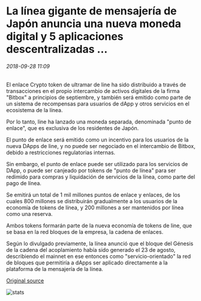 # La línea gigante de mensajería de Japón anuncia una nueva moneda digital y 5 aplicaciones descentralizadas ...

###### 2018-09-28 11:09

El enlace Crypto token de ultramar de line ha sido distribuido a través de transacciones en el propio intercambio de activos digitales de la firma "Bitbox" a principios de septiembre, y también será emitido como parte de un sistema de recompensas para usuarios de dApp y otros servicios en el ecosistema de la línea.

Por lo tanto, line ha lanzado una moneda separada, denominada "punto de enlace", que es exclusiva de los residentes de Japón.

El punto de enlace será emitido como un incentivo para los usuarios de la nueva DApps de line, y no puede ser negociado en el intercambio de Bitbox, debido a restricciones regulatorias internas.

Sin embargo, el punto de enlace puede ser utilizado para los servicios de DApp, o puede ser canjeado por tokens de "punto de línea" para ser redimido para compras y liquidación de servicios de la línea, como parte del pago de línea.

Se emitirá un total de 1 mil millones puntos de enlace y enlaces, de los cuales 800 millones se distribuirán gradualmente a los usuarios de la economía de tokens de línea, y 200 millones a ser mantenidos por línea como una reserva.

Ambos tokens formarán parte de la nueva economía de tokens de line, que se basa en la red bloques de la empresa, la cadena de enlaces.

Según lo divulgado previamente, la línea anunció que el bloque del Génesis de la cadena del acoplamiento había sido generado el 23 de agosto, describiendo el mainnet en ese entonces como "servicio-orientado" la red de bloques que permitiría a dApps ser aplicado directamente a la plataforma de la mensajería de la línea.

[Original source](https://cointelegraph.com/news/japans-messaging-giant-line-announces-new-digital-coin-and-5-decentralized-apps)

![stats](https://c.statcounter.com/11760860/0/a89fa40b/1/ "stats")
